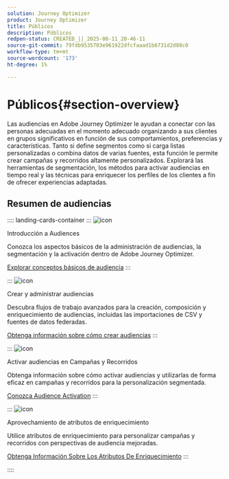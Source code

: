 ```yaml
---
solution: Journey Optimizer
product: Journey Optimizer
title: Públicos
description: Públicos
redpen-status: CREATED_||_2025-08-11_20-46-11
source-git-commit: 79fdb9535703e961922dfcfaaad1b6731d2d88c0
workflow-type: tm+mt
source-wordcount: '173'
ht-degree: 1%

---
```



# Públicos{#section-overview}

Las audiencias en Adobe Journey Optimizer le ayudan a conectar con las personas adecuadas en el momento adecuado organizando a sus clientes en grupos significativos en función de sus comportamientos, preferencias y características. Tanto si define segmentos como si carga listas personalizadas o combina datos de varias fuentes, esta función le permite crear campañas y recorridos altamente personalizados. Explorará las herramientas de segmentación, los métodos para activar audiencias en tiempo real y las técnicas para enriquecer los perfiles de los clientes a fin de ofrecer experiencias adaptadas.

## Resumen de audiencias

:::: landing-cards-container
:::
![icon](https://cdn.experienceleague.adobe.com/icons/circle-play.svg?lang=es)

Introducción a Audiences

Conozca los aspectos básicos de la administración de audiencias, la segmentación y la activación dentro de Adobe Journey Optimizer.

[Explorar conceptos básicos de audiencia](../using/audience/about-audiences.md)
:::

:::
![icon](https://cdn.experienceleague.adobe.com/icons/list-check.svg?lang=es)

Crear y administrar audiencias

Descubra flujos de trabajo avanzados para la creación, composición y enriquecimiento de audiencias, incluidas las importaciones de CSV y fuentes de datos federadas.

[Obtenga información sobre cómo crear audiencias](create-landing-page.md)
:::

:::
![icon](https://cdn.experienceleague.adobe.com/icons/bullseye.svg?lang=es)

Activar audiencias en Campañas y Recorridos

Obtenga información sobre cómo activar audiencias y utilizarlas de forma eficaz en campañas y recorridos para la personalización segmentada.

[Conozca Audience Activation](../using/audience/target-audiences.md)
:::

:::
![icon](https://cdn.experienceleague.adobe.com/icons/puzzle-piece.svg?lang=es)

Aprovechamiento de atributos de enriquecimiento

Utilice atributos de enriquecimiento para personalizar campañas y recorridos con perspectivas de audiencia mejoradas.

[Obtenga Información Sobre Los Atributos De Enriquecimiento](../using/audience/enrichment-attributes.md)
:::

::::
